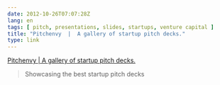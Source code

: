 ```yaml
---
date: 2012-10-26T07:07:28Z
lang: en
tags: [ pitch, presentations, slides, startups, venture capital ]
title: "Pitchenvy  |  A gallery of startup pitch decks."
type: link
---
```


[Pitchenvy  |  A gallery of startup pitch
decks.](http://www.pitchenvy.com/)

> Showcasing the best startup pitch decks

